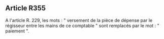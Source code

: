 Article R355
----
A l'article R. 229, les mots : " versement de la pièce de dépense par le
régisseur entre les mains de ce comptable " sont remplacés par le mot : "
paiement ".

